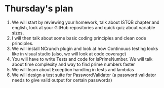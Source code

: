Thursday's plan
====

1. We will start by reviewing your homework, talk about ISTQB chapter and english, look at your GitHub repositories and quick quiz about variable sizes.
2. I will then talk about some basic coding principles and clean code principles.
3. We will install NCrunch  plugin and look at how Continouus testing looks like in visual studio (also, we will look at code coverage) 
4. You will have to write Tests and code for IsPrimeNumber. We will talk about time complexity and way to find prime numbers faster
5. We will learn about Exception handling in tests and lambdas
6. We will design a test suite for PasswordValidator (a password validator needs to give valid output for certain passwords)